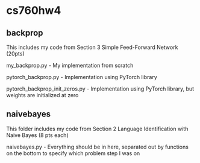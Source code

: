 # cs760hw4

## backprop

This includes my code from Section 3 Simple Feed-Forward Network (20pts)

my_backprop.py - My implementation from scratch

pytorch_backprop.py - Implementation using PyTorch library

pytorch_backprop_init_zeros.py - Implementation using PyTorch library, but weights are initialized at zero

## naivebayes

This folder includes my code from Section 2 Language Identification with Naive Bayes (8 pts each)

naivebayes.py - Everything should be in here, separated out by functions on the bottom to specify which problem step I was on
